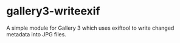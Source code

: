 gallery3-writeexif
==================

A simple module for Gallery 3 which uses exiftool to write changed metadata into JPG files.